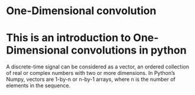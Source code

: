 # One-Dimensional convolution
# This is an introduction to One-Dimensional convolutions in python

A discrete-time signal can be considered as a vector, an ordered collection of real or
complex numbers with two or more dimensions. In Python’s Numpy, vectors are 1-by-n or
n-by-1 arrays, where n is the number of elements in the sequence.
